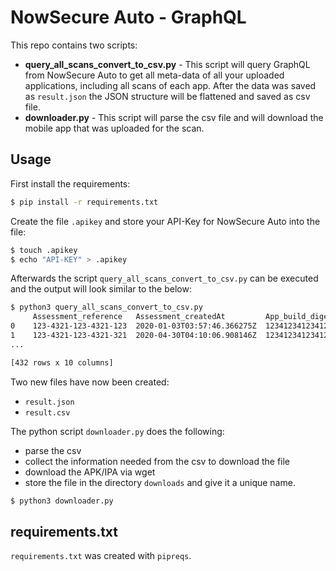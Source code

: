 # NowSecure Auto - GraphQL

This repo contains two scripts:

- **query_all_scans_convert_to_csv.py** - This script will query GraphQL from NowSecure Auto to get all meta-data of all your uploaded applications, including all scans of each app. After the data was saved as `result.json` the JSON structure will be flattened and saved as csv file.
- **downloader.py** - This script will parse the csv file and will download the mobile app that was uploaded for the scan. 

## Usage

First install the requirements:

```bash
$ pip install -r requirements.txt
```

Create the file `.apikey` and store your API-Key for NowSecure Auto into the file:

```bash
$ touch .apikey
$ echo "API-KEY" > .apikey
```

Afterwards the script `query_all_scans_convert_to_csv.py` can be executed and the output will look similar to the below:

```bash
$ python3 query_all_scans_convert_to_csv.py
     Assessment_reference   Assessment_createdAt         App_build_digest         ...           package_key       Platform       AnalysisConfigLevel
0    123-4321-123-4321-123  2020-01-03T03:57:46.366275Z  12341234123412341234...  ...           com.bar.foo       ios            BASELINE
1    123-4321-123-4321-321  2020-04-30T04:10:06.908146Z  12341234123412341234...  ...           com.foo.bar       ios            BASELINE
...

[432 rows x 10 columns]
```

Two new files have now been created:

- `result.json`
- `result.csv`

The python script `downloader.py` does the following:

- parse the csv
- collect the information needed from the csv to download the file
- download the APK/IPA via wget
- store the file in the directory `downloads` and give it a unique name.

```bash
$ python3 downloader.py
```

## requirements.txt

`requirements.txt` was created with `pipreqs`.
